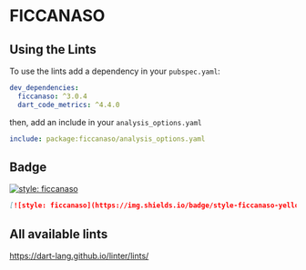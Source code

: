 # FICCANASO

## Using the Lints

To use the lints add a dependency in your `pubspec.yaml`:

```yaml
dev_dependencies:
  ficcanaso: ^3.0.4
  dart_code_metrics: ^4.4.0
```

then, add an include in your `analysis_options.yaml`

```yaml
include: package:ficcanaso/analysis_options.yaml
```

## Badge

[![style: ficcanaso](https://img.shields.io/badge/style-ficcanaso-yellow)](https://github.com/dbbd59/ficcanaso)

```md
[![style: ficcanaso](https://img.shields.io/badge/style-ficcanaso-yellow)](https://github.com/dbbd59/ficcanaso)
```

## All available lints

<https://dart-lang.github.io/linter/lints/>

